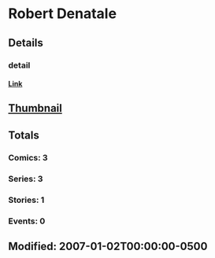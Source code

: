 # Robert  Denatale 
## Details
### detail
#### [Link](http://marvel.com/comics/creators/3863/robert_denatale?utm_campaign=apiRef&utm_source=225578a89fc76f3d20fbffda5d17a88d)
## [Thumbnail](http://i.annihil.us/u/prod/marvel/i/mg/b/40/image_not_available.jpg)
## Totals
### Comics: 3
### Series: 3
### Stories: 1
### Events: 0
## Modified: 2007-01-02T00:00:00-0500